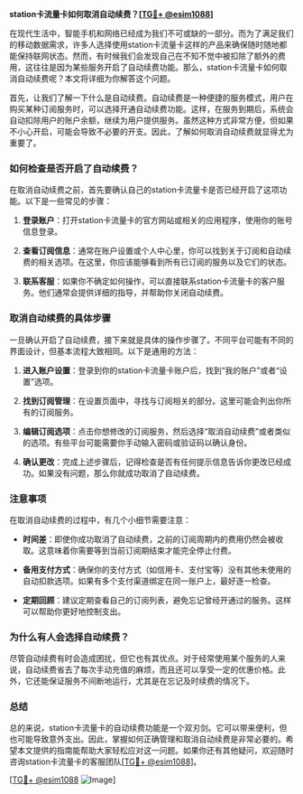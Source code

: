 **station卡流量卡如何取消自动续费？[[TG💪+ @esim1088](https://t.me/s/esim1088)]**

在现代生活中，智能手机和网络已经成为我们不可或缺的一部分。而为了满足我们的移动数据需求，许多人选择使用station卡流量卡这样的产品来确保随时随地都能保持联网状态。然而，有时候我们会发现自己在不知不觉中被扣除了额外的费用，这往往是因为某些服务开启了自动续费功能。那么，station卡流量卡如何取消自动续费呢？本文将详细为你解答这个问题。

首先，让我们了解一下什么是自动续费。自动续费是一种便捷的服务模式，用户在购买某种订阅服务时，可以选择开通自动续费功能。这样，在服务到期后，系统会自动扣除用户的账户余额，继续为用户提供服务。虽然这种方式非常方便，但如果不小心开启，可能会导致不必要的开支。因此，了解如何取消自动续费就显得尤为重要了。

### 如何检查是否开启了自动续费？

在取消自动续费之前，首先要确认自己的station卡流量卡是否已经开启了这项功能。以下是一些常见的步骤：

1. **登录账户**：打开station卡流量卡的官方网站或相关的应用程序，使用你的账号信息登录。
   
2. **查看订阅信息**：通常在账户设置或个人中心里，你可以找到关于订阅和自动续费的相关选项。在这里，你应该能够看到所有已订阅的服务以及它们的状态。

3. **联系客服**：如果你不确定如何操作，可以直接联系station卡流量卡的客户服务。他们通常会提供详细的指导，并帮助你关闭自动续费。

### 取消自动续费的具体步骤

一旦确认开启了自动续费，接下来就是具体的操作步骤了。不同平台可能有不同的界面设计，但基本流程大致相同。以下是通用的方法：

1. **进入账户设置**：登录到你的station卡流量卡账户后，找到“我的账户”或者“设置”选项。

2. **找到订阅管理**：在设置页面中，寻找与订阅相关的部分。这里可能会列出你所有的订阅服务。

3. **编辑订阅选项**：点击你想修改的订阅服务，然后选择“取消自动续费”或者类似的选项。有些平台可能需要你手动输入密码或验证码以确认身份。

4. **确认更改**：完成上述步骤后，记得检查是否有任何提示信息告诉你更改已经成功。如果没有问题，那么你就成功取消了自动续费。

### 注意事项

在取消自动续费的过程中，有几个小细节需要注意：

- **时间差**：即使你成功取消了自动续费，之前的订阅周期内的费用仍然会被收取。这意味着你需要等到当前订阅期结束才能完全停止付费。
  
- **备用支付方式**：确保你的支付方式（如信用卡、支付宝等）没有其他未使用的自动扣款选项。如果有多个支付渠道绑定在同一账户上，最好逐一检查。

- **定期回顾**：建议定期查看自己的订阅列表，避免忘记曾经开通过的服务。这样可以帮助你更好地控制支出。

### 为什么有人会选择自动续费？

尽管自动续费有时会造成困扰，但它也有其优点。对于经常使用某个服务的人来说，自动续费省去了每次手动充值的麻烦，而且还可以享受一定的优惠价格。此外，它还能保证服务不间断地运行，尤其是在忘记及时续费的情况下。

### 总结

总的来说，station卡流量卡的自动续费功能是一个双刃剑。它可以带来便利，但也可能导致意外支出。因此，掌握如何正确管理和取消自动续费是非常必要的。希望本文提供的指南能帮助大家轻松应对这一问题。如果你还有其他疑问，欢迎随时咨询station卡流量卡的客服团队[[TG💪+ @esim1088](https://t.me/s/esim1088)]。

[[TG💪+ @esim1088](https://t.me/s/esim1088) ![Image](https://i.postimg.cc/4NQfJmqS/Snipaste-2025-05-13-00-14-12.png)]
